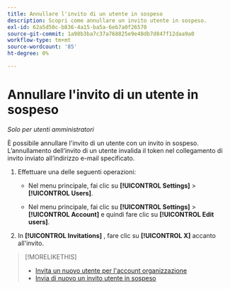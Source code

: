 ```yaml
---
title: Annullare l'invito di un utente in sospeso
description: Scopri come annullare un invito utente in sospeso.
exl-id: 62a5d50c-b836-4a15-ba5a-6eb7a0f26570
source-git-commit: 1a98b3ba7c37a768825e9e48db7d847f12daa9a0
workflow-type: tm+mt
source-wordcount: '85'
ht-degree: 0%

---
```


# Annullare l&#39;invito di un utente in sospeso

*Solo per utenti amministratori*

È possibile annullare l&#39;invito di un utente con un invito in sospeso. L’annullamento dell’invito di un utente invalida il token nel collegamento di invito inviato all’indirizzo e-mail specificato.

1. Effettuare una delle seguenti operazioni:

   * Nel menu principale, fai clic su **[!UICONTROL Settings]** > **[!UICONTROL Users]**.

   * Nel menu principale, fai clic su **[!UICONTROL Settings]** > **[!UICONTROL Account]** e quindi fare clic su **[!UICONTROL Edit users]**.

1. In **[!UICONTROL Invitations]** , fare clic su **[!UICONTROL X]** accanto all&#39;invito.

>[!MORELIKETHIS]
>
>* [Invita un nuovo utente per l&#39;account organizzazione](user-invite.md)
>* [Invia di nuovo un invito utente in sospeso](user-resend-invite.md)


<!-- >* [Edit User Permissions or Delete a User](user-edit.md) -->

